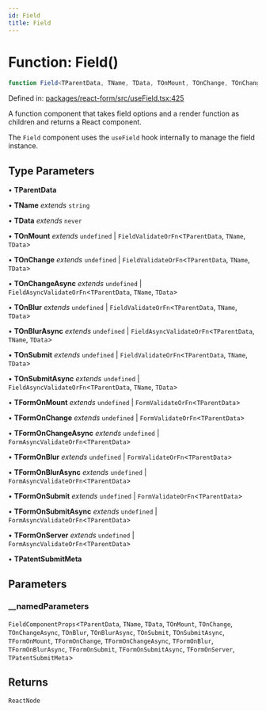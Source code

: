```yaml
---
id: Field
title: Field
---
```


<!-- DO NOT EDIT: this page is autogenerated from the type comments -->

# Function: Field()

```ts
function Field<TParentData, TName, TData, TOnMount, TOnChange, TOnChangeAsync, TOnBlur, TOnBlurAsync, TOnSubmit, TOnSubmitAsync, TFormOnMount, TFormOnChange, TFormOnChangeAsync, TFormOnBlur, TFormOnBlurAsync, TFormOnSubmit, TFormOnSubmitAsync, TFormOnServer, TPatentSubmitMeta>(__namedParameters): ReactNode
```

Defined in: [packages/react-form/src/useField.tsx:425](https://github.com/TanStack/form/blob/main/packages/react-form/src/useField.tsx#L425)

A function component that takes field options and a render function as children and returns a React component.

The `Field` component uses the `useField` hook internally to manage the field instance.

## Type Parameters

• **TParentData**

• **TName** *extends* `string`

• **TData** *extends* `never`

• **TOnMount** *extends* `undefined` \| `FieldValidateOrFn`\<`TParentData`, `TName`, `TData`\>

• **TOnChange** *extends* `undefined` \| `FieldValidateOrFn`\<`TParentData`, `TName`, `TData`\>

• **TOnChangeAsync** *extends* `undefined` \| `FieldAsyncValidateOrFn`\<`TParentData`, `TName`, `TData`\>

• **TOnBlur** *extends* `undefined` \| `FieldValidateOrFn`\<`TParentData`, `TName`, `TData`\>

• **TOnBlurAsync** *extends* `undefined` \| `FieldAsyncValidateOrFn`\<`TParentData`, `TName`, `TData`\>

• **TOnSubmit** *extends* `undefined` \| `FieldValidateOrFn`\<`TParentData`, `TName`, `TData`\>

• **TOnSubmitAsync** *extends* `undefined` \| `FieldAsyncValidateOrFn`\<`TParentData`, `TName`, `TData`\>

• **TFormOnMount** *extends* `undefined` \| `FormValidateOrFn`\<`TParentData`\>

• **TFormOnChange** *extends* `undefined` \| `FormValidateOrFn`\<`TParentData`\>

• **TFormOnChangeAsync** *extends* `undefined` \| `FormAsyncValidateOrFn`\<`TParentData`\>

• **TFormOnBlur** *extends* `undefined` \| `FormValidateOrFn`\<`TParentData`\>

• **TFormOnBlurAsync** *extends* `undefined` \| `FormAsyncValidateOrFn`\<`TParentData`\>

• **TFormOnSubmit** *extends* `undefined` \| `FormValidateOrFn`\<`TParentData`\>

• **TFormOnSubmitAsync** *extends* `undefined` \| `FormAsyncValidateOrFn`\<`TParentData`\>

• **TFormOnServer** *extends* `undefined` \| `FormAsyncValidateOrFn`\<`TParentData`\>

• **TPatentSubmitMeta**

## Parameters

### \_\_namedParameters

`FieldComponentProps`\<`TParentData`, `TName`, `TData`, `TOnMount`, `TOnChange`, `TOnChangeAsync`, `TOnBlur`, `TOnBlurAsync`, `TOnSubmit`, `TOnSubmitAsync`, `TFormOnMount`, `TFormOnChange`, `TFormOnChangeAsync`, `TFormOnBlur`, `TFormOnBlurAsync`, `TFormOnSubmit`, `TFormOnSubmitAsync`, `TFormOnServer`, `TPatentSubmitMeta`\>

## Returns

`ReactNode`
